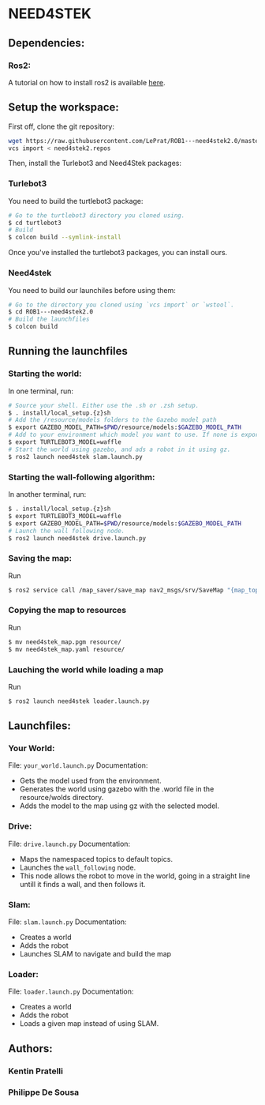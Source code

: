 # NEED4STEK

## Dependencies:
### Ros2:
A tutorial on how to install ros2 is available [here](https://index.ros.org/doc/ros2/Installation/Foxy/Linux-Install-Debians/).


## Setup the workspace:
First off, clone the git repository:
```sh
wget https://raw.githubusercontent.com/LePrat/ROB1---need4stek2.0/master/need4stek2.repos
vcs import < need4stek2.repos
```
Then, install the Turlebot3 and Need4Stek packages:
### Turlebot3
You need to build the turtlebot3 package:
```sh
# Go to the turtlebot3 directory you cloned using.
$ cd turtlebot3
# Build 
$ colcon build --symlink-install
```
Once you've installed the turtlebot3 packages, you can install ours.
### Need4stek
You need to build our launchiles before using them:
```sh
# Go to the directory you cloned using `vcs import` or `wstool`.
$ cd ROB1---need4stek2.0
# Build the launchfiles
$ colcon build
```

## Running the launchfiles
### Starting the world:
In one terminal, run:
```sh
# Source your shell. Either use the .sh or .zsh setup.
$ . install/local_setup.{z}sh
# Add the /resource/models folders to the Gazebo model path
$ export GAZEBO_MODEL_PATH=$PWD/resource/models:$GAZEBO_MODEL_PATH	
# Add to your environment which model you want to use. If none is exported, 'burger' will be selected
$ export TURTLEBOT3_MODEL=waffle
# Start the world using gazebo, and ads a robot in it using gz.
$ ros2 launch need4stek slam.launch.py
```

### Starting the wall-following algorithm:
In another terminal, run:
```sh
$ . install/local_setup.{z}sh
$ export TURTLEBOT3_MODEL=waffle
$ export GAZEBO_MODEL_PATH=$PWD/resource/models:$GAZEBO_MODEL_PATH
# Launch the wall following node.
$ ros2 launch need4stek drive.launch.py
```

### Saving the map:
Run 
```sh
$ ros2 service call /map_saver/save_map nav2_msgs/srv/SaveMap "{map_topic: map, map_url: need4stek_map, image_format: pgm, map_mode: trinary, free_thresh: 0.25, occupied_thresh: 0.65}"
```

### Copying the map to resources
Run
```sh
$ mv need4stek_map.pgm resource/
$ mv need4stek_map.yaml resource/
```

### Lauching the world while loading a map
Run
```sh
$ ros2 launch need4stek loader.launch.py
```

## Launchfiles:
### Your World:
File: `your_world.launch.py`
Documentation:
- Gets the model used from the environment.
- Generates the world using gazebo with the .world file in the resource/wolds directory.
- Adds the model to the map using gz with the selected model.

### Drive:
File: `drive.launch.py`
Documentation:
- Maps the namespaced topics to default topics.
- Launches the `wall_following` node.
- This node allows the robot to move in the world, going in a straight line untill it finds a wall, and then follows it.

### Slam:
File: `slam.launch.py`
Documentation:
- Creates a world
- Adds the robot
- Launches SLAM to navigate and build the map

### Loader:
File: `loader.launch.py`
Documentation:
- Creates a world
- Adds the robot
- Loads a given map instead of using SLAM.

## Authors:
### Kentin Pratelli
### Philippe De Sousa
